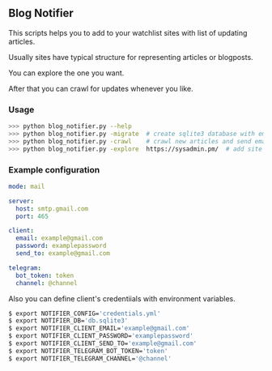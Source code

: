 ## Blog Notifier

This scripts helps you to add to your watchlist sites with list of updating articles.

Usually sites have typical structure for representing articles or blogposts.

You can explore the one you want.

After that you can crawl for updates whenever you like.


### Usage

```bash
>>> python blog_notifier.py --help
>>> python blog_notifier.py -migrate  # create sqlite3 database with empty tables
>>> python blog_notifier.py -crawl    # crawl new articles and send email to client
>>> python blog_notifier.py -explore  https://sysadmin.pm/  # add site to watchlist
```

### Example configuration

```yaml
mode: mail

server:
  host: smtp.gmail.com
  port: 465

client:
  email: example@gmail.com
  password: examplepassword
  send_to: example@gmail.com

telegram:
  bot_token: token
  channel: @channel
```

Also you can define client's credentiials with environment variables.

```bash
$ export NOTIFIER_CONFIG='credentials.yml'
$ export NOTIFIER_DB='db.sqlite3'
$ export NOTIFIER_CLIENT_EMAIL='example@gmail.com'
$ export NOTIFIER_CLIENT_PASSWORD='examplepassword'
$ export NOTIFIER_CLIENT_SEND_TO='example@gmail.com'
$ export NOTIFIER_TELEGRAM_BOT_TOKEN='token'
$ export NOTIFIER_TELEGRAM_CHANNEL='@channel'
```
